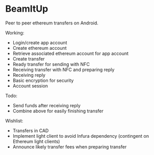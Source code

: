 # BeamItUp
Peer to peer ethereum transfers on Android.

Working:
* Login/create app account
* Create ethereum account
* Retrieve associated ethereum account for app account
* Create transfer
* Ready transfer for sending with NFC
* Receiving transfer with NFC and preparing reply
* Receiving reply
* Basic encryption for security
* Account session

Todo:
* Send funds after receiving reply
* Combine above for easily finishing transfer

Wishlist:
* Transfers in CAD
* Implement light client to avoid Infura dependency (contingent on Ethereum light clients)
* Announce likely transfer fees when preparing transfer
